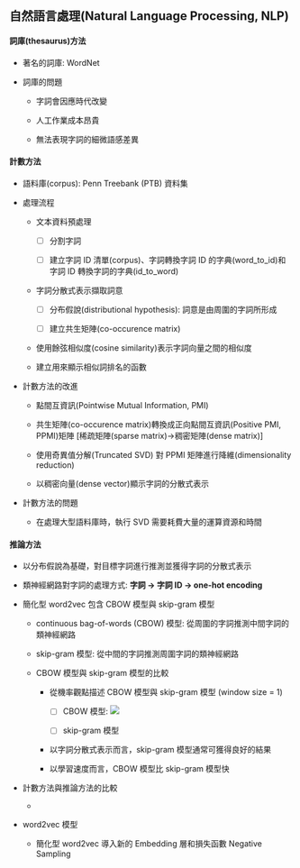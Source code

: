 ## 自然語言處理(Natural Language Processing, NLP)

#### 詞庫(thesaurus)方法

- 著名的詞庫: WordNet

- 詞庫的問題

  - 字詞會因應時代改變
  
  - 人工作業成本昂貴
  
  - 無法表現字詞的細微語感差異
  
#### 計數方法
  
- 語料庫(corpus): Penn Treebank (PTB) 資料集
  
- 處理流程
  
  - 文本資料預處理
   
    - [ ] 分割字詞
     
    - [ ] 建立字詞 ID 清單(corpus)、字詞轉換字詞 ID 的字典(word_to_id)和字詞 ID 轉換字詞的字典(id_to_word)
     
  - 字詞分散式表示擷取詞意
   
    - [ ] 分布假說(distributional hypothesis): 詞意是由周圍的字詞所形成
     
    - [ ] 建立共生矩陣(co-occurence matrix)
     
  - 使用餘弦相似度(cosine similarity)表示字詞向量之間的相似度
   
  - 建立用來顯示相似詞排名的函數

- 計數方法的改進

  - 點間互資訊(Pointwise Mutual Information, PMI)
  
  - 共生矩陣(co-occurence matrix)轉換成正向點間互資訊(Positive PMI, PPMI)矩陣 [稀疏矩陣(sparse matrix)->稠密矩陣(dense matrix)]
  
  - 使用奇異值分解(Truncated SVD) 對 PPMI 矩陣進行降維(dimensionality reduction)
  
  - 以稠密向量(dense vector)顯示字詞的分散式表示
  
- 計數方法的問題

  - 在處理大型語料庫時，執行 SVD 需要耗費大量的運算資源和時間
      
#### 推論方法

- 以分布假說為基礎，對目標字詞進行推測並獲得字詞的分散式表示

- 類神經網路對字詞的處理方式: **字詞 -> 字詞 ID -> one-hot encoding**

- 簡化型 word2vec 包含 CBOW 模型與 skip-gram 模型

  - continuous bag-of-words (CBOW) 模型: 從周圍的字詞推測中間字詞的類神經網路
  
  - skip-gram 模型: 從中間的字詞推測周圍字詞的類神經網路
  
  - CBOW 模型與 skip-gram 模型的比較
  
    - 從機率觀點描述 CBOW 模型與 skip-gram 模型 (window size = 1)
    
      - [ ] CBOW 模型: <img src="https://render.githubusercontent.com/render/math?math=P(\omega_{t})">

      - [ ] skip-gram 模型
  
    - 以字詞分散式表示而言，skip-gram 模型通常可獲得良好的結果
    
    - 以學習速度而言，CBOW 模型比 skip-gram 模型快

- 計數方法與推論方法的比較

  - 

- word2vec 模型

  - 簡化型 word2vec 導入新的 Embedding 層和損失函數 Negative Sampling
